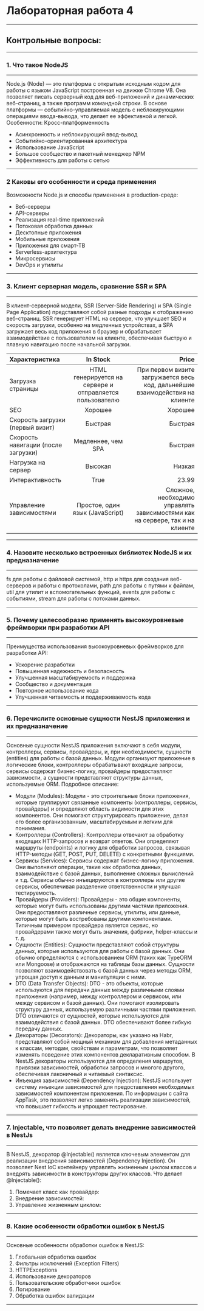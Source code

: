 # Лабораторная работа 4
***
## Контрольные вопросы: 
***
### 1.	Что такое NodeJS
***
Node.js (Node) — это платформа с открытым исходным кодом для работы с языком JavaScript построенная на движке Chrome V8. Она позволяет писать серверный код для веб-приложений и динамических веб-страниц, а также программ командной строки. В основе платформы — событийно-управляемая модель с неблокирующими операциями ввода-вывода, что делает ее эффективной и легкой.
Особенности:
Кросс-платформенность
- Асинхронность и неблокирующий ввод-вывод
- Событийно-ориентированная архитектура
- Использование JavaScript
- Большое сообщество и пакетный менеджер NPM
- Эффективность для работы с сетью
***
### 2 Каковы его особенности и среда применения
Возможности Node.js и способы применения в production-среде:
- Веб-серверы
- API-серверы
- Реализация real-time приложений
- Потоковая обработка данных
- Десктопные приложения
- Мобильные приложения
- Приложения для смарт-ТВ
- Serverless-архитектура
- Микросервисы
- DevOps и утилиты

***
### 3.	Клиент серверная модель, сравнение SSR и SPA
***
В клиент-серверной модели, SSR (Server-Side Rendering) и SPA (Single Page Application) представляют собой разные подходы к отображению веб-страниц. SSR генерирует HTML на сервере, что улучшает SEO и скорость загрузки, особенно на медленных устройствах, а SPA загружает весь код приложения в браузер и обрабатывает взаимодействие с пользователем на клиенте, обеспечивая быструю и плавную навигацию после начальной загрузки. 

|Характеристика| In Stock | Price |
| :---------------- | :------: | ----: |
|Загрузка страницы                      |   HTML генерируется на сервере и отправляется пользователю   | При первом визите загружается весь код, дальнейшие взаимодействия на клиенте |
| SEO                                   |   Хорошее   | Хорошее |
| Скорость загрузки (первый визит)      |  Быстрая  | Быстрая |
| Скорость навигации (после загрузки)   |  Медленнее, чем SPA   | Быстрая |
| Нагрузка на сервер                    |   Высокая   | Низкая |
| Интерактивность                       |   True   | 23.99 |
| Управление зависимостями              |   Простое, один язык (JavaScript) | Сложное, необходимо управлять зависимостями как на сервере, так и на клиенте |

***
### 4.	Назовите несколько встроенных библиотек NodeJS и их предназначение
***
fs для работы с файловой системой, http и https для создания веб-серверов и работы с протоколами, path для работы с путями к файлам, util для утилит и вспомогательных функций, events для работы с событиями, stream для работы с потоками данных.

***
### 5.	Почему целесообразно применять высокоуровневые фреймворки при разработки API
***
Преимущества использования высокоуровневых фреймворков для разработки API:
- Ускорение разработки
- Повышенная надежность и безопасность
- Улучшенная масштабируемость и поддержка
- Сообщество и документация
- Повторное использование кода
- Улучшенная читаемость и поддерживаемость кода

***
### 6.	Перечислите основные сущности NestJS приложения и их предназначение
***
Основные сущности NestJS приложения включают в себя модули, контроллеры, сервисы, провайдеры, и, при необходимости, сущности (entities) для работы с базой данных. Модули организуют приложение в логические блоки, контроллеры обрабатывают входящие запросы, сервисы содержат бизнес-логику, провайдеры предоставляют зависимости, а сущности представляют структуры данных, используемые ORM.
Подробное описание:
- Модули (Modules):
Модули - это строительные блоки приложения, которые группируют связанные компоненты (контроллеры, сервисы, провайдеры) и определяют область видимости для этих компонентов. Они помогают структурировать приложение, делая его более организованным, масштабируемым и легким для понимания. 
- Контроллеры (Controllers):
Контроллеры отвечают за обработку входящих HTTP-запросов и возврат ответов. Они определяют маршруты (endpoints) и логику для обработки запросов, связывая HTTP-методы (GET, POST, PUT, DELETE) с конкретными функциями. 
- Сервисы (Services):
Сервисы содержат бизнес-логику приложения. Они выполняют операции, такие как обработка данных, взаимодействие с базой данных, выполнение сложных вычислений и т.д. Сервисы обычно инъецируются в контроллеры или другие сервисы, обеспечивая разделение ответственности и улучшая тестируемость. 
- Провайдеры (Providers):
Провайдеры - это общие компоненты, которые могут быть использованы другими частями приложения. Они предоставляют различные сервисы, утилиты, или данные, которые могут быть востребованы другими компонентами. Типичным примером провайдера является сервис, но провайдерами также могут быть значения, фабрики, helper-классы и т. д. 
- Сущности (Entities):
Сущности представляют собой структуры данных, которые используются для работы с базой данных. Они обычно определяются с использованием ORM (таких как TypeORM или Mongoose) и отображаются на таблицы базы данных. Сущности позволяют взаимодействовать с базой данных через методы ORM, упрощая доступ к данным и манипуляции с ними. 
- DTO (Data Transfer Objects):
DTO - это объекты, которые используются для передачи данных между различными слоями приложения (например, между контроллером и сервисом, или между сервисом и базой данных). Они помогают изолировать структуру данных, используемую различными частями приложения. DTO отличаются от сущностей, которые используются для взаимодействия с базой данных. DTO обеспечивают более гибкую передачу данных. 
- Декораторы (Decorators):
Декораторы, как указано на Habr, представляют собой мощный механизм для добавления метаданных к классам, методам, свойствам и параметрам, что позволяет изменять поведение этих компонентов декларативным способом. В NestJS декораторы используются для определения маршрутов, привязки зависимостей, обработки запросов и многого другого, обеспечивая лаконичный и читаемый синтаксис. 
- Инъекция зависимостей (Dependency Injection):
NestJS использует систему инъекции зависимостей для предоставления необходимых зависимостей компонентам приложения. По информации с сайта AppTask, это позволяет легко заменять реализации зависимостей, что повышает гибкость и упрощает тестирование. 

***
### 7.	Injectable, что позволяет делать внедрение зависимостей в NestJs
***
В NestJS, декоратор @Injectable() является ключевым элементом для реализации внедрения зависимостей (Dependency Injection). Он позволяет Nest IoC контейнеру управлять жизненным циклом классов и внедрять зависимости в конструкторы других классов. 
Что делает @Injectable():
1.	Помечает класс как провайдер:
2.	Внедрение зависимостей:
3.	Управление жизненным циклом:
   
***
### 8.	Какие особенности обработки ошибок в NestJS
***
Основные особенности обработки ошибок в NestJS:
1.	Глобальная обработка ошибок
2.	Фильтры исключений (Exception Filters)
3.	HTTPExceptions
4.	Использование декораторов
5.	Пользовательские обработчики ошибок
6.	Логирование
7.	Обработка ошибок валидации
***
